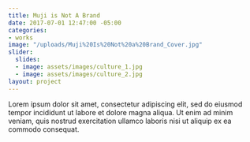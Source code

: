 ```yaml
---
title: Muji is Not A Brand
date: 2017-07-01 12:47:00 -05:00
categories:
- works
image: "/uploads/Muji%20Is%20Not%20a%20Brand_Cover.jpg"
slider:
  slides:
  - image: assets/images/culture_1.jpg
  - image: assets/images/culture_2.jpg
layout: project
---
```


Lorem ipsum dolor sit amet, consectetur adipiscing elit, sed do eiusmod tempor incididunt ut labore et dolore magna aliqua. Ut enim ad minim veniam, quis nostrud exercitation ullamco laboris nisi ut aliquip ex ea commodo consequat.
